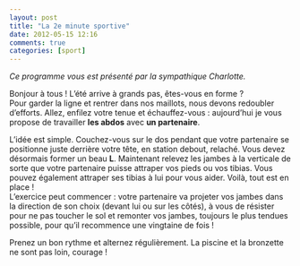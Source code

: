 ```yaml
---
layout: post
title: "La 2e minute sportive"
date: 2012-05-15 12:16
comments: true
categories: [sport]
---
```

_Ce programme vous est présenté par la sympathique Charlotte._

Bonjour à tous ! L’été arrive à grands pas, êtes-vous en forme ?  
Pour garder la ligne et rentrer dans nos maillots, nous devons redoubler d’efforts. Allez, enfilez votre tenue et échauffez-vous : aujourd’hui je vous propose de travailler __les abdos__ avec __un partenaire__.

L’idée est simple. Couchez-vous sur le dos pendant que votre partenaire se positionne juste derrière votre tête, en station debout, relaché. Vous devez désormais former un beau __L__. Maintenant relevez les jambes à la verticale de sorte que votre partenaire puisse attraper vos pieds ou vos tibias. Vous pouvez également attraper ses tibias à lui pour vous aider. Voilà, tout est en place !  
L’exercice peut commencer : votre partenaire va projeter vos jambes dans la direction de son choix (devant lui ou sur les côtés), à vous de résister pour ne pas toucher le sol et remonter vos jambes, toujours le plus tendues possible, pour qu’il recommence une vingtaine de fois !

Prenez un bon rythme et alternez régulièrement. La piscine et la bronzette ne sont pas loin, courage !
